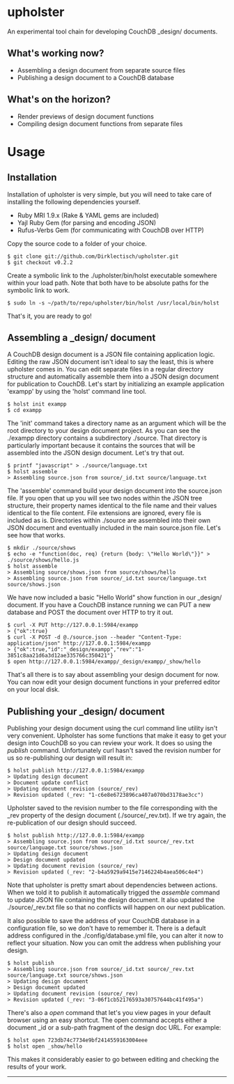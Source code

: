 # upholster #

An experimental tool chain for developing CouchDB _design/ documents.

## What's working now? ##

- Assembling a design document from separate source files
- Publishing a design document to a CouchDB database

## What's on the horizon? ##

- Render previews of design document functions
- Compiling design document functions from separate files

# Usage #

## Installation ##

Installation of upholster is very simple, but you will need to take care of installing the following dependencies yourself.

- Ruby MRI 1.9.x (Rake & YAML gems are included)
- Yajl Ruby Gem (for parsing and encoding JSON)
- Rufus-Verbs Gem (for communicating with CouchDB over HTTP)

Copy the source code to a folder of your choice.

    $ git clone git://github.com/Dirklectisch/upholster.git
    $ git checkout v0.2.2

Create a symbolic link to the ./upholster/bin/holst executable somewhere within your load path. Note that both have to be absolute paths for the symbolic link to work.

    $ sudo ln -s ~/path/to/repo/upholster/bin/holst /usr/local/bin/holst
    
That's it, you are ready to go!

## Assembling a _design/ document ##

A CouchDB design document is a JSON file containing application logic. Editing the raw JSON document isn't ideal to say the least, this is where upholster comes in. You can edit separate files in a regular directory structure and automatically assemble them into a JSON design document for publication to CouchDB. Let's start by initializing an example application 'exampp' by using the 'holst' command line tool.

    $ holst init exampp
    $ cd exampp
    
The 'init' command takes a directory name as an argument which will be the root directory to your design document project. As you can see the ./exampp directory contains a subdirectory ./source. That directory is particularly important because it contains the sources that will be assembled into the JSON design document. Let's try that out.

    $ printf "javascript" > ./source/language.txt
    $ holst assemble
    > Assembling source.json from source/_id.txt source/language.txt
  
The 'assemble' command build your design document into the source.json file. If you open that up you will see two nodes within the JSON tree structure, their property names identical to the file name and their values identical to the file content. File extensions are ignored, every file is included as is. Directories within ./source are assembled into their own JSON document and eventually included in the main source.json file. Let's see how that works.

    $ mkdir ./source/shows
    $ echo -e "function(doc, req) {return {body: \"Hello World\"}}" > ./source/shows/hello.js
    $ holst assemble
    > Assembling source/shows.json from source/shows/hello
    > Assembling source.json from source/_id.txt source/language.txt source/shows.json

We have now included a basic "Hello World" show function in our _design/ document. If you have a CouchDB instance running we can PUT a new database and POST the document over HTTP to try it out.

    $ curl -X PUT http://127.0.0.1:5984/exampp
    > {"ok":true}
    $ curl -X POST -d @./source.json --header "Content-Type: application/json" http://127.0.0.1:5984/exampp
    > {"ok":true,"id":"_design/exampp","rev":"1-3851c8aa21d6a3d12ae335766c350421"}
    $ open http://127.0.0.1:5984/exampp/_design/exampp/_show/hello

That's all there is to say about assembling your design document for now. You can now edit your design document functions in your preferred editor on your local disk. 

## Publishing your _design/ document ##

Publishing your design document using the curl command line utility isn't very convenient. Upholster has some functions that make it easy to get your design into CouchDB so you can review your work. It does so using the *publish* command. Unfortunately curl hasn't saved the revision number for us so re-publishing our design will result in:

    $ holst publish http://127.0.0.1:5984/exampp
    > Updating design document
    > Document update conflict
    > Updating document revision (source/_rev)
    > Revision updated (_rev: "1-c6e8e6723896ca407a070bd3178ae3cc")
    
Upholster saved to the revision number to the file corresponding with the _rev property of the design document (./source/_rev.txt). If we try again, the re-publication of our design should succeed.

    $ holst publish http://127.0.0.1:5984/exampp
    > Assembling source.json from source/_id.txt source/_rev.txt source/language.txt source/shows.json
    > Updating design document
    > Design document updated
    > Updating document revision (source/_rev)
    > Revision updated (_rev: "2-b4a5929a9415e7146224b4aea506c4e4")

Note that upholster is pretty smart about dependencies between actions. When we told it to publish it automatically trigged the *assemble* command to update JSON file containing the design document. It also updated the ./source/_rev.txt file so that no conflicts will happen on our next publication.

It also possible to save the address of your CouchDB database in a configuration file, so we don't have to remember it. There is a default address configured in the ./config/database.yml file, you can alter it now to reflect your situation. Now you can omit the address when publishing your design.

    $ holst publish
    > Assembling source.json from source/_id.txt source/_rev.txt source/language.txt source/shows.json
    > Updating design document
    > Design document updated
    > Updating document revision (source/_rev)
    > Revision updated (_rev: "3-06f1cb52176593a30757644bc41f495a")
    
There's also a *open* command that let's you view pages in your default browser using an easy shortcut. The open command accepts either a document _id or a sub-path fragment of the design doc URL. For example:

    $ holst open 723db74c7734e9bf2414559163004eee
    $ holst open _show/hello
    
This makes it considerably easier to go between editing and checking the results of your work.

---
